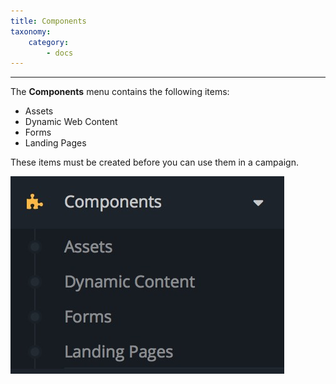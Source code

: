 ```yaml
---
title: Components
taxonomy:
    category:
        - docs
---
```


---
The **Components** menu contains the following items:

* Assets
* Dynamic Web Content
* Forms
* Landing Pages

These items must be created before you can use them in a campaign.

![](components-dropdown.jpg)
